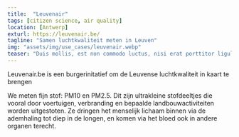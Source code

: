 ```yaml
---
title:  "Leuvenair"
tags: [citizen science, air quality]
location: [Antwerp]
exturl: https://leuvenair.be/
tagline: "Samen luchtkwaliteit meten in Leuven"
img: "assets/img/use_cases/leuvenair.webp"
teaser: "Duis mollis, est non commodo luctus, nisi erat porttitor ligula, eget lacinia odio sem nec elit."
---
```

Leuvenair.be is een burgerinitatief om de Leuvense luchtkwaliteit in kaart te brengen

We meten fijn stof: PM10 en PM2.5. Dit zijn ultrakleine stofdeeltjes die vooral door voertuigen, verbranding en bepaalde landbouwactiviteiten worden uitgestoten. Ze dringen het menselijk lichaam binnen via de ademhaling tot diep in de longen, en komen via het bloed ook in andere organen terecht.
